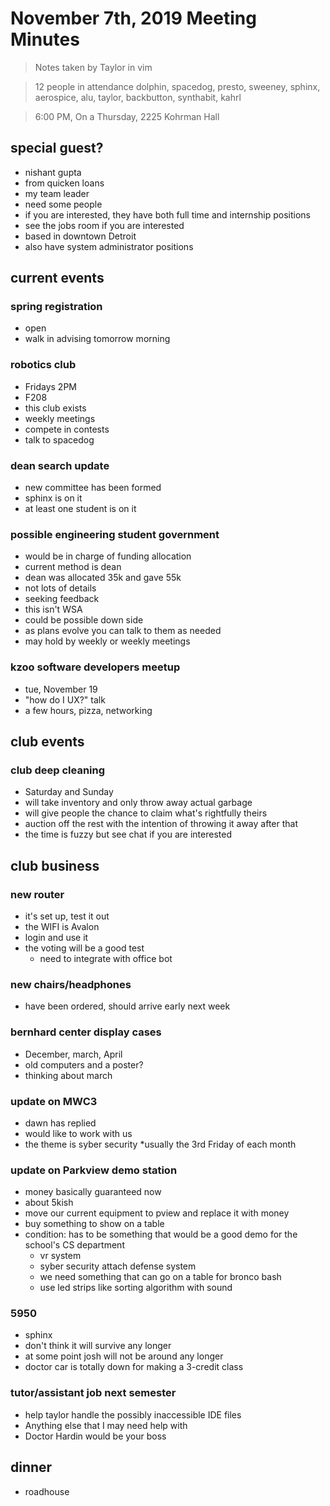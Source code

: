 # November 7th, 2019 Meeting Minutes
> Notes taken by Taylor in vim

> 12 people in attendance dolphin, spacedog, presto, sweeney, sphinx, aerospice, alu, taylor, backbutton, synthabit, kahrl

> 6:00 PM, On a Thursday, 2225 Kohrman Hall

## special guest?
* nishant gupta
* from quicken loans
* my team leader
* need some people 
* if you are interested, they have both full time and internship positions
* see the jobs room if you are interested
* based in downtown Detroit
* also have system administrator positions
 
## current events

### spring registration
* open
* walk in advising tomorrow morning

### robotics club
* Fridays 2PM
* F208
* this club exists 
* weekly meetings
* compete in contests
* talk to spacedog
  
### dean search update
* new committee has been formed
* sphinx is on it
* at least one student is on it

### possible engineering student government
* would be in charge of funding allocation
* current method is dean
* dean was allocated 35k and gave 55k
* not lots of details
* seeking feedback
* this isn't WSA
* could be possible down side
* as plans evolve you can talk to them as needed
* may hold by weekly or weekly meetings

### kzoo software developers meetup
* tue, November 19
* "how do I UX?" talk
* a few hours, pizza, networking

## club events

### club deep cleaning
* Saturday and Sunday
* will take inventory and only throw away actual garbage
* will give people the chance to claim what's rightfully theirs
* auction off the rest with the intention of throwing it away after that
* the time is fuzzy but see chat if you are interested

## club business

### new router
* it's set up, test it out
* the WIFI is Avalon
* login and use it 
* the voting will be a good test
  * need to integrate with office bot
  
### new chairs/headphones
* have been ordered, should arrive early next week

### bernhard center display cases
* December, march, April
* old computers and a poster?
* thinking about march
  
### update on MWC3
* dawn has replied
* would like to work with us
* the theme is syber security
*usually the 3rd Friday of each month

### update on Parkview demo station
* money basically guaranteed now
* about 5kish
* move our current equipment to pview and replace it with money
* buy something to show on a table
* condition: has to be something that would be a good demo for the school's CS department 
  * vr system
  * syber security attach defense system
  * we need something that can go on a table for bronco bash
  * use led strips like sorting algorithm with sound
  
### 5950
* sphinx
* don't think it will survive any longer
* at some point josh  will not be around any longer
* doctor car is totally down for making a 3-credit class
 
### tutor/assistant job next semester
* help taylor handle the possibly inaccessible IDE files
* Anything else that I may need help with
* Doctor Hardin would be your boss

## dinner
* roadhouse


